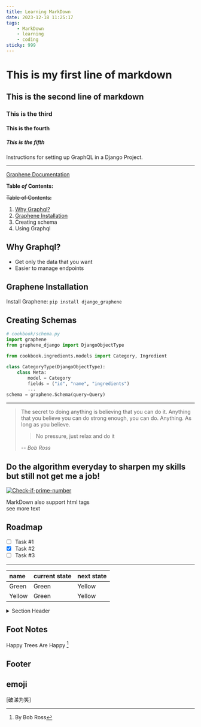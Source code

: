 ```yaml
---
title: Learning MarkDown
date: 2023-12-18 11:25:17
tags:
    - MarkDown
    - learning
    - coding
sticky: 999
---
```

# This is my first line of markdown
## This is the second line of markdown
### This is the third
#### This is the fourth
##### This is the fifth

Instructions for setting up GraphQL in a Django Project.

---

[Graphene Documentation](https://www.ozak.ca)

**Table *of* Contents:**

~~Table of Contents:~~

1. [Why Graphql?](#why-graphql)
1. [Graphene Installation](#graphene-installation)
1. Creating schema
1. Using Graphql

## Why Graphql?

- Get only the data that you want
- Easier to manage endpoints

## Graphene Installation

Install Graphene: `pip install django_graphene`

## Creating Schemas

```py
# cookbook/schema.py
import graphene
from graphene_django import DjangoObjectType

from cookbook.ingredients.models import Category, Ingredient

class CategoryType(DjangoObjectType):
    class Meta:
        model = Category
        fields = ("id", "name", "ingredients")
        ...
schema = graphene.Schema(query=Query)
```

---

> The secret to doing anything is believing that you can do it. Anything that you believe you can do strong enough, you can do. Anything. As long as you believe.
>
>> No pressure, just relax and do it
>
>-- <cite>Bob Ross</cite>

## Do the algorithm everyday to sharpen my skills but still not get me a job!

[![Check-if-prime-number](images/is-prime.jpeg)](https://ozak.ca)

MarkDown also support html tags<br>see more text

## Roadmap

- [ ] Task #1
- [x] Task #2
- [ ] Task #3

---

| name | current state | next state |
| :------ | :------ | :------ |
| Green | Green | Yellow |
| Yellow | Green | Yellow |

<details>
    <summary>Section Header</summary>
    Section body text here.

    - hello
    - test
    - world!
</details>

## Foot Notes

Happy Trees Are Happy [^1]

## Footer
[^1]: By Bob Ross

## emoji
[破涕为笑]
